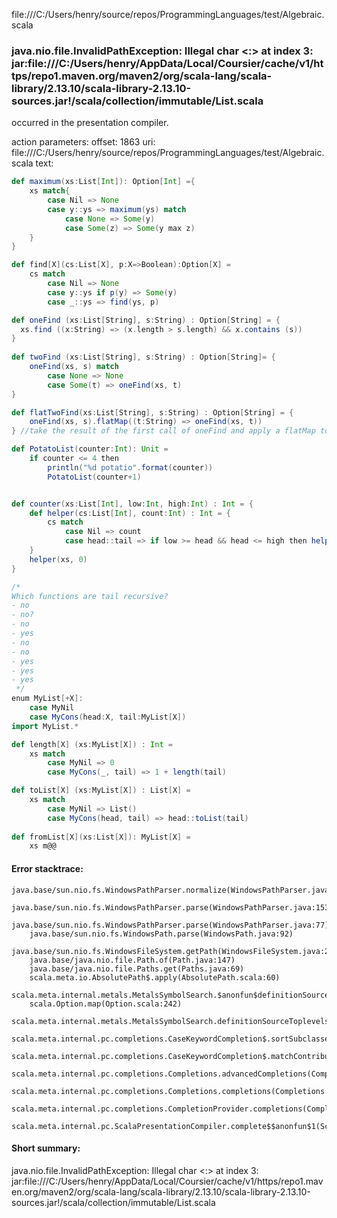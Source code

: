 file:///C:/Users/henry/source/repos/ProgrammingLanguages/test/Algebraic.scala
### java.nio.file.InvalidPathException: Illegal char <:> at index 3: jar:file:///C:/Users/henry/AppData/Local/Coursier/cache/v1/https/repo1.maven.org/maven2/org/scala-lang/scala-library/2.13.10/scala-library-2.13.10-sources.jar!/scala/collection/immutable/List.scala

occurred in the presentation compiler.

action parameters:
offset: 1863
uri: file:///C:/Users/henry/source/repos/ProgrammingLanguages/test/Algebraic.scala
text:
```scala
def maximum(xs:List[Int]): Option[Int] ={
    xs match{
        case Nil => None
        case y::ys => maximum(ys) match
            case None => Some(y)
            case Some(z) => Some(y max z)
    }
}

def find[X](cs:List[X], p:X=>Boolean):Option[X] =
    cs match 
        case Nil => None
        case y::ys if p(y) => Some(y)
        case _::ys => find(ys, p)

def oneFind (xs:List[String], s:String) : Option[String] = {
  xs.find ((x:String) => (x.length > s.length) && x.contains (s))
}
        
def twoFind (xs:List[String], s:String) : Option[String]= {
    oneFind(xs, s) match 
        case None => None
        case Some(t) => oneFind(xs, t)
}

def flatTwoFind(xs:List[String], s:String) : Option[String] = {
    oneFind(xs, s).flatMap((t:String) => oneFind(xs, t))
} //take the result of the first call of oneFind and apply a flatMap to it

def PotatoList(counter:Int): Unit = 
    if counter <= 4 then 
        println("%d potatio".format(counter))
        PotatoList(counter+1)


def counter(xs:List[Int], low:Int, high:Int) : Int = {
    def helper(cs:List[Int], count:Int) : Int = {
        cs match 
            case Nil => count
            case head::tail => if low >= head && head <= high then helper(tail, count+1) else helper(tail, count)
    }
    helper(xs, 0)
}

/* 
Which functions are tail recursive?
- no
- no?
- no
- yes
- no
- no
- yes
- yes
- yes
 */
enum MyList[+X]:
    case MyNil
    case MyCons(head:X, tail:MyList[X])
import MyList.* 

def length[X] (xs:MyList[X]) : Int = 
    xs match
        case MyNil => 0
        case MyCons(_, tail) => 1 + length(tail)

def toList[X] (xs:MyList[X]) : List[X] =
    xs match
        case MyNil => List()
        case MyCons(head, tail) => head::toList(tail)
    
def fromList[X](xs:List[X]): MyList[X] =
    xs m@@
```



#### Error stacktrace:

```
java.base/sun.nio.fs.WindowsPathParser.normalize(WindowsPathParser.java:182)
	java.base/sun.nio.fs.WindowsPathParser.parse(WindowsPathParser.java:153)
	java.base/sun.nio.fs.WindowsPathParser.parse(WindowsPathParser.java:77)
	java.base/sun.nio.fs.WindowsPath.parse(WindowsPath.java:92)
	java.base/sun.nio.fs.WindowsFileSystem.getPath(WindowsFileSystem.java:232)
	java.base/java.nio.file.Path.of(Path.java:147)
	java.base/java.nio.file.Paths.get(Paths.java:69)
	scala.meta.io.AbsolutePath$.apply(AbsolutePath.scala:60)
	scala.meta.internal.metals.MetalsSymbolSearch.$anonfun$definitionSourceToplevels$2(MetalsSymbolSearch.scala:62)
	scala.Option.map(Option.scala:242)
	scala.meta.internal.metals.MetalsSymbolSearch.definitionSourceToplevels(MetalsSymbolSearch.scala:61)
	scala.meta.internal.pc.completions.CaseKeywordCompletion$.sortSubclasses(MatchCaseCompletions.scala:306)
	scala.meta.internal.pc.completions.CaseKeywordCompletion$.matchContribute(MatchCaseCompletions.scala:254)
	scala.meta.internal.pc.completions.Completions.advancedCompletions(Completions.scala:375)
	scala.meta.internal.pc.completions.Completions.completions(Completions.scala:183)
	scala.meta.internal.pc.completions.CompletionProvider.completions(CompletionProvider.scala:86)
	scala.meta.internal.pc.ScalaPresentationCompiler.complete$$anonfun$1(ScalaPresentationCompiler.scala:123)
```
#### Short summary: 

java.nio.file.InvalidPathException: Illegal char <:> at index 3: jar:file:///C:/Users/henry/AppData/Local/Coursier/cache/v1/https/repo1.maven.org/maven2/org/scala-lang/scala-library/2.13.10/scala-library-2.13.10-sources.jar!/scala/collection/immutable/List.scala